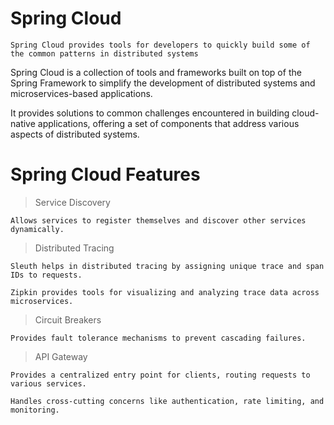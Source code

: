 # Spring Cloud

```
Spring Cloud provides tools for developers to quickly build some of the common patterns in distributed systems
```

Spring Cloud is a collection of tools and frameworks built on top of the Spring Framework to simplify the development of distributed systems and microservices-based applications. 

It provides solutions to common challenges encountered in building cloud-native applications, offering a set of components that address various aspects of distributed systems.

# Spring Cloud Features
> Service Discovery
```
Allows services to register themselves and discover other services dynamically.
```
>Distributed Tracing
```
Sleuth helps in distributed tracing by assigning unique trace and span IDs to requests.

Zipkin provides tools for visualizing and analyzing trace data across microservices.
```
>Circuit Breakers
```
Provides fault tolerance mechanisms to prevent cascading failures.
```
>API Gateway
```
Provides a centralized entry point for clients, routing requests to various services.

Handles cross-cutting concerns like authentication, rate limiting, and monitoring.
```

